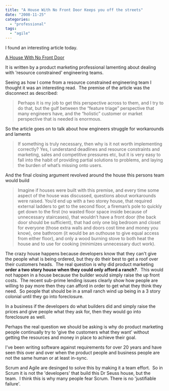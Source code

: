 ```yaml
---
title: "A House With No Front Door Keeps you off the streets"
date: "2008-11-25"
categories: 
  - "professional"
tags: 
  - "agile"
---
```


I found an interesting article today.

[A House With No Front Door](http://www.pragmaticmarketing.com/publications/topics/05/0501sk1 "Pragmatic Marketing")

It is written by a product marketing professional lamenting about dealing with 'resource constrained' engineering teams.

Seeing as how I come from a resource constrained engineering team I thought it was an interesting read.  The premise of the article was the disconnect as described:

> Perhaps it is my job to get this perspective across to them, and I try to do that, but the gulf between the “feature triage” perspective that many engineers have, and the “holistic” customer or market perspective that is needed is enormous.

So the article goes on to talk about how engineers struggle for workarounds and laments

> If something is truly necessary, then why is it not worth implementing correctly? Yes, I understand deadlines and resource constraints and marketing, sales and competitive pressures etc, but it is very easy to fall into the habit of providing partial solutions to problems, and laying the burden of what’s missing onto users.

And the final closing argument revolved around the house this persons team would build

> Imagine if houses were built with this premise, and every time some aspect of the house was discussed, questions about workarounds were raised. You’d end up with a two storey house, that required external ladders to get to the second floor, a fireman’s pole to quickly get down to the first (no wasted floor space inside because of unnecessary staircases), that wouldn’t have a front door (the back door should be sufficient), that had only one big bedroom and closet for everyone (those extra walls and doors cost time and money you know), one bathroom (it would be an outhouse to give equal access from either floor), and only a wood burning stove to both heat the house and to use for cooking (minimizes unnecessary duct work).

The crazy house happens because developers know that they can't give the people what is being ordered, but they do their best to get a roof over their customers heads.  The real question is why did product marketing **order a two story house when they could only afford a ranch?**.  This would not happen in a house because the builder would simply raise the up front costs.  The recent sub-prime lending issues clearly show how people are willing to pay more then they can afford in order to get what they think they need.  So people that should be in a small ranch wind up being in a 3 story colonial until they go into foreclosure.

In a business if the developers do what builders did and simply raise the prices and give people what they ask for, then they would go into foreclosure as well.

Perhaps the real question we should be asking is why do product marketing people continually try to 'give the customers what they want' without getting the resources and money in place to achieve their goal.

I've been writing software against requirements for over 20 years and have seen this over and over when the product people and business people are not the same human or at least in-sync.

Scrum and Agile are desinged to solve this by making it a team effort.  So in Scrum it is not the 'developers' that build this Dr Seuss house, but the team.  I think this is why many people fear Scrum. There is no 'justifiable failure'.
